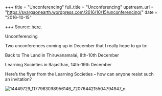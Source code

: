 +++
title = "Unconferencing"
full_title = "Unconferencing"
upstream_url = "https://svargaonearth.wordpress.com/2016/10/15/unconferencing/"
date = "2016-10-15"

+++
Source: [here](https://svargaonearth.wordpress.com/2016/10/15/unconferencing/).

Unconferencing

Two unconferences coming up in December that I really hope to go to:

Back to The Land in Thiruvanamalai, 8th-10th December

Learning Societies in Rajasthan, 14th-19th December

Here’s the flyer from the Learning Societies – how can anyone resist such an invitation?

![14449729_1177983098956146_7207644215504794947_n](https://svargaonearth.files.wordpress.com/2016/10/14449729_1177983098956146_7207644215504794947_n.jpg?w=656)
